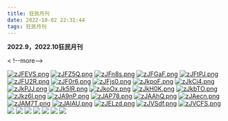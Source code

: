 ```yaml
---
title: 狂民月刊
date: 2022-10-02 22:31:44
tags: 狂民月刊
---
```

**2022.9，2022.10狂民月刊**

< !--more-->

[![zJFEVS.png](https://s1.ax1x.com/2022/11/24/zJFEVS.png)](https://imgse.com/i/zJFEVS)
[![zJFZ5Q.png](https://s1.ax1x.com/2022/11/24/zJFZ5Q.png)](https://imgse.com/i/zJFZ5Q)
[![zJFn8s.png](https://s1.ax1x.com/2022/11/24/zJFn8s.png)](https://imgse.com/i/zJFn8s)
[![zJFGaF.png](https://s1.ax1x.com/2022/11/24/zJFGaF.png)](https://imgse.com/i/zJFGaF)
[![zJFtPJ.png](https://s1.ax1x.com/2022/11/24/zJFtPJ.png)](https://imgse.com/i/zJFtPJ)
[![zJFU2R.png](https://s1.ax1x.com/2022/11/24/zJFU2R.png)](https://imgse.com/i/zJFU2R)
[![zJF0r6.png](https://s1.ax1x.com/2022/11/24/zJF0r6.png)](https://imgse.com/i/zJF0r6)
[![zJFjs0.png](https://s1.ax1x.com/2022/11/24/zJFjs0.png)](https://imgse.com/i/zJFjs0)
[![zJkpoF.png](https://s1.ax1x.com/2022/11/24/zJkpoF.png)](https://imgse.com/i/zJkpoF)
[![zJkCi4.png](https://s1.ax1x.com/2022/11/24/zJkCi4.png)](https://imgse.com/i/zJkCi4)
[![zJkPJJ.png](https://s1.ax1x.com/2022/11/24/zJkPJJ.png)](https://imgse.com/i/zJkPJJ)
[![zJk5lR.png](https://s1.ax1x.com/2022/11/24/zJk5lR.png)](https://imgse.com/i/zJk5lR)
[![zJkoOx.png](https://s1.ax1x.com/2022/11/24/zJkoOx.png)](https://imgse.com/i/zJkoOx)
[![zJkH0K.png](https://s1.ax1x.com/2022/11/24/zJkH0K.png)](https://imgse.com/i/zJkH0K)
[![zJkbTO.png](https://s1.ax1x.com/2022/11/24/zJkbTO.png)](https://imgse.com/i/zJkbTO)
[![zJkz6I.png](https://s1.ax1x.com/2022/11/24/zJkz6I.png)](https://imgse.com/i/zJkz6I)
[![zJA9nP.png](https://s1.ax1x.com/2022/11/24/zJA9nP.png)](https://imgse.com/i/zJA9nP)
[![zJAP78.png](https://s1.ax1x.com/2022/11/24/zJAP78.png)](https://imgse.com/i/zJAP78)
[![zJAAhQ.png](https://s1.ax1x.com/2022/11/24/zJAAhQ.png)](https://imgse.com/i/zJAAhQ)
[![zJAecn.png](https://s1.ax1x.com/2022/11/24/zJAecn.png)](https://imgse.com/i/zJAecn)
[![zJAM7T.png](https://s1.ax1x.com/2022/11/24/zJAM7T.png)](https://imgse.com/i/zJAM7T)
[![zJAlAU.png](https://s1.ax1x.com/2022/11/24/zJAlAU.png)](https://imgse.com/i/zJAlAU)
[![zJELzd.png](https://s1.ax1x.com/2022/11/24/zJELzd.png)](https://imgse.com/i/zJELzd)
[![zJVSdf.png](https://s1.ax1x.com/2022/11/24/zJVSdf.png)](https://imgse.com/i/zJVSdf)
[![zJVCFS.png](https://s1.ax1x.com/2022/11/24/zJVCFS.png)](https://imgse.com/i/zJVCFS)
![](https://pic.imgdb.cn/item/637f537216f2c2beb1f60ecc.png)
![](https://pic.imgdb.cn/item/637f53b816f2c2beb1f66cf6.png)
![](https://pic.imgdb.cn/item/637f53d216f2c2beb1f68870.png)
![](https://pic.imgdb.cn/item/637f53e616f2c2beb1f6c632.png)
![](https://pic.imgdb.cn/item/637f53f516f2c2beb1f719e1.png)
![](https://pic.imgdb.cn/item/637f540416f2c2beb1f736d5.png)
![](https://pic.imgdb.cn/item/637f541216f2c2beb1f74cbe.png)

